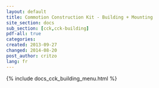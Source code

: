 ```yaml
---
layout: default
title: Commotion Construction Kit - Building + Mounting
site_section: docs
sub_section: [cck,cck-building]
pdf-all: true
categories: 
created: 2013-09-27
changed: 2014-08-20
post_author: critzo
lang: fr
---
```

<div class="cck-section-page">
{% include docs_cck_building_menu.html %}
</div>
 
